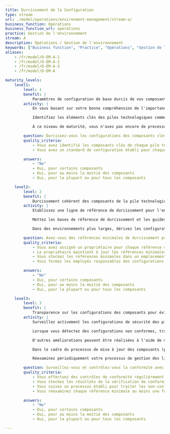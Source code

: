 ```yaml
---
title: Durcissement de la Configuration
type: stream
url: ./model/operations/environment-management/stream-a/
business_function: Opérations
business_function_url: operations
practice: Gestion de l'environnement
stream: A
description: Opérations / Gestion de l'environnement
keywords: ["Business function", "Practice", "Opérations", "Gestion de l'environnement"]
aliases:
    - /fr/model/O-EM-A-1
    - /fr/model/O-EM-A-2
    - /fr/model/O-EM-A-3
    - /fr/model/O-EM-A

maturity_levels:
    level1:
        level: 1
        benefit: |
            Paramètres de configuration de base durcis de vos composants
        activity: |
            En vous basant sur votre bonne compréhension de l'importance de sécuriser les piles technologiques que vous utilisez, appliquez une configuration sécurisée aux éléments des piles en vous basant sur les directives disponibles (par ex., projets en source ouverte, documentation des fournisseurs, articles de blogs). Quand vos équipes développent des conseils sur la bonne configuration de leurs applications basés sur leurs diverses tentatives et sur les informations recueillies par les membres de l'équipe, encouragez-les à partager leurs connaissances dans toute l'organisation.

            Identifiez les éléments clés des piles technologiques communes et établissez des normes de configuration pour celles-ci, en vous basant sur les expériences des équipes de ce qui fonctionne.

            À ce niveau de maturité, vous n'avez pas encore de processus formel pour la gestion des bases de référence des configurations. Les configurations peuvent ne pas être appliquées de manière uniforme à travers les applications et les déploiements, et le suivi de la conformité est probablement absent.

        question: Durcissez-vous les configurations des composants clés de vos piles technologiques?
        quality_criteria:
            - Vous avez identifié les composants clés de chaque pile technologique utilisée
            - Vous avez un standard de configuration établi pour chaque composant clé

        answers:
            - "No"
            - Oui, pour certains composants
            - Oui, pour au moins la moitié des composants
            - Oui, pour la plupart ou pour tous les composants

    level2:
        level: 2
        benefit: |
            Durcissement cohérent des composants de la pile technologique au sein de votre organisation
        activity: |
            Etablissez une ligne de référence de durcissement pour l'ensemble des composants de chaque pile technologique utilisée. Pour garantir une application cohérente des lignes de référence de durcissement, développez des guides de configuration pour les composants. Exigez que les équipes produits appliquent les lignes de référence de configuration à tous les nouveaux systèmes, ainsi qu'aux systèmes existants lorsque cela est faisable.

            Mettez les bases de réference de durcissement et les guides de configuration sous gestion de version et affectez un propriétaire à chacun. Les propriétaires ont la responsabilité permanente de les tenir à jour, en fonction de l'évolution des bonnes pratiques ou des changements apportés aux composants pertinents (par exemple, mises à jour des versions, nouvelles fonctionnalités).

            Dans des environnements plus larges, dérivez les configurations d'instances à partir d'une référence maintenue localement, avec les bases de référence pertinentes aux configuration appliquées. Employez des outils automatisés pour durcir les configurations.

        question: Avez-vous des références minimales de durcissement pour vos composants?
        quality_criteria:
            - Vous avez assigné un propriétaire pour chaque référence minimale
            - Le propriétaire maintient à jour les références minimales dont il a la charge
            - Vous stockez les références minimales dans un emplacement accessible
            - Vous formez les employés responsables des configurations à ces références minimales

        answers:
            - "No"
            - Oui, pour certains composants
            - Oui, pour au moins la moitié des composants
            - Oui, pour la plupart ou pour tous les composants

    level3:
        level: 3
        benefit: |
            Transparence sur les configurations des composants pour éviter les non-conformités
        activity: |
            Surveillez activement les configurations de sécurité des piles de technologies déployées en effectuant des vérifications régulières par rapport aux niveaux de référence établis. Assurez-vous que les résultats des vérifications de configuration sont facilement disponibles par le biais de publications et de tableaux de bord.

            Lorsque vous détectez des configurations non conformes, traitez chaque occurrence comme une trouvaille liée à la sécurité et gérez les actions correctives au sein de votre pratique en place de gestion des défauts.

            D'autres améliorations peuvent être réalisées à l'aide de mesures automatisées, telles que des configurations d'"auto-guérison" et des alertes d'information sur la sécurité et la gestion d'événements (SIEM).

            Dans le cadre du processus de mise à jour des composants (par ex. les nouvelles versions, les correctifs venant du fournisseur), révisez les lignes de référence et les guides de configuration correspondants, mettez-les à jour si nécessaire pour maintenir leur pertinence et leur exactitude. Réexaminez les autres lignes de référence et guides de configuration au moins une fois par an.

            Réexaminez périodiquement votre processus de gestion des lignes de référence, en incorporant les retours et les leçons tirées des équipes qui appliquent et maintiennent les lignes de référence de configuration et les guides de configuration.

        question: Surveillez-vous et contrôlez-vous la conformité avec les références minimales de durcissement ?
        quality_criteria:
            - Vous effectuez des contrôles de conformité régulièrement, de préférence en utilisant l'automatisation
            - Vous stockez les résultats de la vérification de conformité dans un endroit accessible
            - Vous suivez un processus établi pour traiter les non-conformités signalées
            - Vous réexaminez chaque référence minimale au moins une fois par an et vous la mettez à jour lorsque cela est nécessaire

        answers:
            - "No"
            - Oui, pour certains composants
            - Oui, pour au moins la moitié des composants
            - Oui, pour la plupart ou pour tous les composants

---
```

